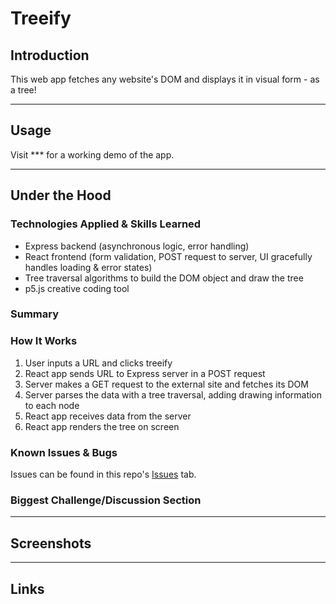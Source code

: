 # Treeify

## Introduction
This web app fetches any website's DOM and displays it in visual form - as a tree!

---

## Usage
Visit *** for a working demo of the app.

---

## Under the Hood
### Technologies Applied & Skills Learned
* Express backend (asynchronous logic, error handling)
* React frontend (form validation, POST request to server, UI gracefully handles loading & error states)
* Tree traversal algorithms to build the DOM object and draw the tree
* p5.js creative coding tool

### Summary

### How It Works
1. User inputs a URL and clicks treeify
2. React app sends URL to Express server in a POST request
3. Server makes a GET request to the external site and fetches its DOM
4. Server parses the data with a tree traversal, adding drawing information to each node
5. React app receives data from the server
6. React app renders the tree on screen

### Known Issues & Bugs
Issues can be found in this repo's [Issues](url) tab.

### Biggest Challenge/Discussion Section

---

## Screenshots

---

## Links
